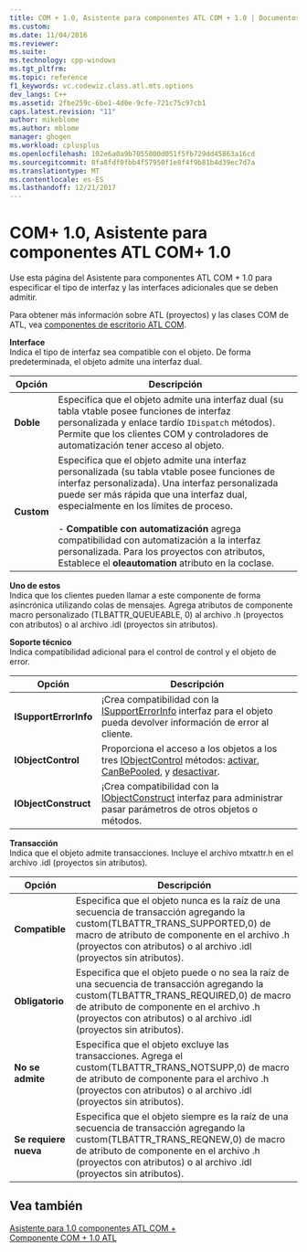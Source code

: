 ```yaml
---
title: COM + 1.0, Asistente para componentes ATL COM + 1.0 | Documentos de Microsoft
ms.custom: 
ms.date: 11/04/2016
ms.reviewer: 
ms.suite: 
ms.technology: cpp-windows
ms.tgt_pltfrm: 
ms.topic: reference
f1_keywords: vc.codewiz.class.atl.mts.options
dev_langs: C++
ms.assetid: 2fbe259c-6be1-4d0e-9cfe-721c75c97cb1
caps.latest.revision: "11"
author: mikeblome
ms.author: mblome
manager: ghogen
ms.workload: cplusplus
ms.openlocfilehash: 102e6a0a9b7055000d051f5fb729dd45863a16cd
ms.sourcegitcommit: 8fa8fdf0fbb4f57950f1e8f4f9b81b4d39ec7d7a
ms.translationtype: MT
ms.contentlocale: es-ES
ms.lasthandoff: 12/21/2017
---
```

# <a name="com-10-atl-com-10-component-wizard"></a>COM+ 1.0, Asistente para componentes ATL COM+ 1.0
Use esta página del Asistente para componentes ATL COM + 1.0 para especificar el tipo de interfaz y las interfaces adicionales que se deben admitir.  
  
 Para obtener más información sobre ATL (proyectos) y las clases COM de ATL, vea [componentes de escritorio ATL COM](../../atl/atl-com-desktop-components.md).  
  
 **Interface**  
 Indica el tipo de interfaz sea compatible con el objeto. De forma predeterminada, el objeto admite una interfaz dual.  
  
|Opción|Descripción|  
|------------|-----------------|  
|**Doble**|Especifica que el objeto admite una interfaz dual (su tabla vtable posee funciones de interfaz personalizada y enlace tardío `IDispatch` métodos). Permite que los clientes COM y controladores de automatización tener acceso al objeto.|  
|**Custom**|Especifica que el objeto admite una interfaz personalizada (su tabla vtable posee funciones de interfaz personalizada). Una interfaz personalizada puede ser más rápida que una interfaz dual, especialmente en los límites de proceso.<br /><br /> -   **Compatible con automatización** agrega compatibilidad con automatización a la interfaz personalizada. Para los proyectos con atributos, Establece el **oleautomation** atributo en la coclase.|  
  
 **Uno de estos**  
 Indica que los clientes pueden llamar a este componente de forma asincrónica utilizando colas de mensajes. Agrega atributos de componente macro personalizado (TLBATTR_QUEUEABLE, 0) al archivo .h (proyectos con atributos) o al archivo .idl (proyectos sin atributos).  
  
 **Soporte técnico**  
 Indica compatibilidad adicional para el control de control y el objeto de error.  
  
|Opción|Descripción|  
|------------|-----------------|  
|**ISupportErrorInfo**|¡Crea compatibilidad con la [ISupportErrorInfo](../../atl/reference/isupporterrorinfoimpl-class.md) interfaz para el objeto pueda devolver información de error al cliente.|  
|**IObjectControl**|Proporciona el acceso a los objetos a los tres [IObjectControl](http://msdn.microsoft.com/library/windows/desktop/ms686474) métodos: [activar](http://msdn.microsoft.com/library/windows/desktop/ms681303), [CanBePooled](http://msdn.microsoft.com/library/windows/desktop/ms684322), y [desactivar](http://msdn.microsoft.com/library/windows/desktop/ms687094).|  
|**IObjectConstruct**|¡Crea compatibilidad con la [IObjectConstruct](http://msdn.microsoft.com/library/windows/desktop/ms680583) interfaz para administrar pasar parámetros de otros objetos o métodos.|  
  
 **Transacción**  
 Indica que el objeto admite transacciones. Incluye el archivo mtxattr.h en el archivo .idl (proyectos sin atributos).  
  
|Opción|Descripción|  
|------------|-----------------|  
|**Compatible**|Especifica que el objeto nunca es la raíz de una secuencia de transacción agregando la custom(TLBATTR_TRANS_SUPPORTED,0) de macro de atributo de componente en el archivo .h (proyectos con atributos) o al archivo .idl (proyectos sin atributos).|  
|**Obligatorio**|Especifica que el objeto puede o no sea la raíz de una secuencia de transacción agregando la custom(TLBATTR_TRANS_REQUIRED,0) de macro de atributo de componente en el archivo .h (proyectos con atributos) o al archivo .idl (proyectos sin atributos).|  
|**No se admite**|Especifica que el objeto excluye las transacciones. Agrega el custom(TLBATTR_TRANS_NOTSUPP,0) de macro de atributo de componente para el archivo .h (proyectos con atributos) o al archivo .idl (proyectos sin atributos).|  
|**Se requiere nueva**|Especifica que el objeto siempre es la raíz de una secuencia de transacción agregando la custom(TLBATTR_TRANS_REQNEW,0) de macro de atributo de componente en el archivo .h (proyectos con atributos) o al archivo .idl (proyectos sin atributos).|  
  
## <a name="see-also"></a>Vea también  
 [Asistente para 1.0 componentes ATL COM +](../../atl/reference/atl-com-plus-1-0-component-wizard.md)   
 [Componente COM + 1.0 ATL](../../atl/reference/adding-an-atl-com-plus-1-0-component.md)


